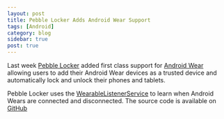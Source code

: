 ```yaml
---
layout: post
title: Pebble Locker Adds Android Wear Support
tags: [Android]
category: blog
sidebar: true
post: true
---
```

Last week [Pebble Locker](https://play.google.com/store/apps/details?id=com.lukekorth.pebblelocker)
added first class support for [Android Wear](http://www.android.com/wear/) allowing users to add their Android Wear devices as a trusted
device and automatically lock and unlock their phones and tablets.

Pebble Locker uses the [WearableListenerService](http://developer.android.com/reference/com/google/android/gms/wearable/WearableListenerService.html#onPeerConnected(com.google.android.gms.wearable.Node)) to learn when Android Wears are connected and disconnected. The source code is available on [GitHub](https://github.com/lkorth/pebble-locker)
